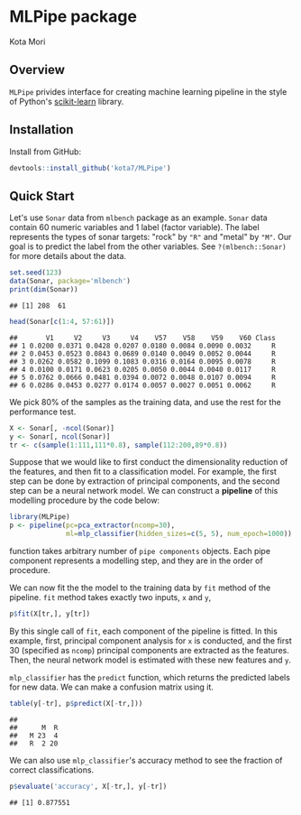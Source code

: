 MLPipe package
================
Kota Mori

Overview
--------

`MLPipe` privides interface for creating machine learning pipeline in the style of Python's [scikit-learn](http://scikit-learn.org/) library.

Installation
------------

Install from GitHub:

``` r
devtools::install_github('kota7/MLPipe')
```

Quick Start
-----------

Let's use `Sonar` data from `mlbench` package as an example. `Sonar` data contain 60 numeric variables and 1 label (factor variable). The label represents the types of sonar targets: "rock" by `"R"` and "metal" by `"M"`.
Our goal is to predict the label from the other variables. See `?(mlbench::Sonar)` for more details about the data.

``` r
set.seed(123)
data(Sonar, package='mlbench')
print(dim(Sonar))
```

    ## [1] 208  61

``` r
head(Sonar[c(1:4, 57:61)])
```

    ##       V1     V2     V3     V4    V57    V58    V59    V60 Class
    ## 1 0.0200 0.0371 0.0428 0.0207 0.0180 0.0084 0.0090 0.0032     R
    ## 2 0.0453 0.0523 0.0843 0.0689 0.0140 0.0049 0.0052 0.0044     R
    ## 3 0.0262 0.0582 0.1099 0.1083 0.0316 0.0164 0.0095 0.0078     R
    ## 4 0.0100 0.0171 0.0623 0.0205 0.0050 0.0044 0.0040 0.0117     R
    ## 5 0.0762 0.0666 0.0481 0.0394 0.0072 0.0048 0.0107 0.0094     R
    ## 6 0.0286 0.0453 0.0277 0.0174 0.0057 0.0027 0.0051 0.0062     R

We pick 80% of the samples as the training data, and use the rest for the performance test.

``` r
X <- Sonar[, -ncol(Sonar)]
y <- Sonar[, ncol(Sonar)]
tr <- c(sample(1:111,111*0.8), sample(112:200,89*0.8))
```

Suppose that we would like to first conduct the dimensionality reduction of the features, and then fit to a classification model. For example, the first step can be done by extraction of principal components, and the second step can be a neural network model. We can construct a **pipeline** of this modelling procedure by the code below:

``` r
library(MLPipe)
p <- pipeline(pc=pca_extractor(ncomp=30),
              ml=mlp_classifier(hidden_sizes=c(5, 5), num_epoch=1000))
```

 function takes arbitrary number of `pipe components` objects. Each pipe component represents a modelling step, and they are in the order of procedure.

We can now fit the the model to the training data by `fit` method of the pipeline. `fit` method takes exactly two inputs, `x` and `y`,

``` r
p$fit(X[tr,], y[tr])
```

By this single call of `fit`, each component of the pipeline is fitted.
In this example, first, principal component analysis for `x` is conducted, and the first 30 (specified as `ncomp`) principal components are extracted as the features. Then, the neural network model is estimated with these new features and `y`.

`mlp_classifier` has the `predict` function, which returns the predicted labels for new data. We can make a confusion matrix using it.

``` r
table(y[-tr], p$predict(X[-tr,]))
```

    ##    
    ##      M  R
    ##   M 23  4
    ##   R  2 20

We can also use `mlp_classifier`'s accuracy method to see the fraction of correct classifications.

``` r
p$evaluate('accuracy', X[-tr,], y[-tr])
```

    ## [1] 0.877551
